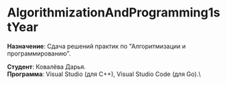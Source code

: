 # AlgorithmizationAndProgramming1stYear
__Назначение__: Сдача решений практик по "Алгоритмизации и программированию".

__Студент__: Ковалёва Дарья.\
__Программа__: Visual Studio (для C++), Visual Studio Code (для Go).\
